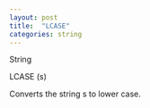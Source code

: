 ```yaml
---
layout: post
title:  "LCASE"
categories: string
---
```

String

LCASE (s)

Converts the string s to lower case.

